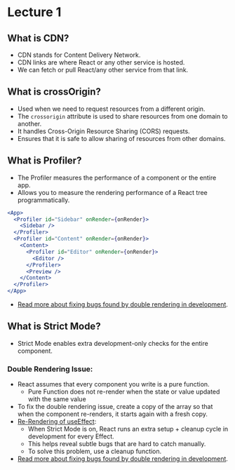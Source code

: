 # Lecture 1

## What is CDN?
- CDN stands for Content Delivery Network.
- CDN links are where React or any other service is hosted.
- We can fetch or pull React/any other service from that link.

## What is crossOrigin?
- Used when we need to request resources from a different origin.
- The `crossorigin` attribute is used to share resources from one domain to another.
- It handles Cross-Origin Resource Sharing (CORS) requests.
- Ensures that it is safe to allow sharing of resources from other domains.

## What is Profiler?
- The Profiler measures the performance of a component or the entire app.
- Allows you to measure the rendering performance of a React tree programmatically.

```jsx
<App>
  <Profiler id="Sidebar" onRender={onRender}>
    <Sidebar />
  </Profiler>
  <Profiler id="Content" onRender={onRender}>
    <Content>
      <Profiler id="Editor" onRender={onRender}>
        <Editor />
      </Profiler>
      <Preview />
    </Content>
  </Profiler>
</App>
```
- [Read more about fixing bugs found by double rendering in development](https://react.dev/reference/react/StrictMode#fixing-bugs-found-by-double-rendering-in-development).

## What is Strict Mode?
- Strict Mode enables extra development-only checks for the entire component.
  
### Double Rendering Issue:
- React assumes that every component you write is a pure function. 
  - Pure Function does not re-render when the state or value updated with the same value
- To fix the double rendering issue, create a copy of the array so that when the component re-renders, it starts again with a fresh copy.
- [Re-Rendering of useEffect](https://react.dev/reference/react/StrictMode#fixing-bugs-found-by-re-running-effects-in-development):
  - When Strict Mode is on, React runs an extra setup + cleanup cycle in development for every Effect.
  - This helps reveal subtle bugs that are hard to catch manually.
  - To solve this problem, use a cleanup function.
- [Read more about fixing bugs found by double rendering in development](https://react.dev/reference/react/StrictMode#fixing-bugs-found-by-double-rendering-in-development).
